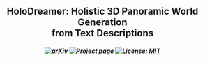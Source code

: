 <h2 align="center">HoloDreamer: Holistic 3D Panoramic World Generation <br>from Text Descriptions</h2>

<h5 align="center">

[![arXiv](https://img.shields.io/badge/ArXiv-2310.11784-b31b1b.svg?logo=arXiv)](https://arxiv.org/abs/2407.15187)
[![Project page](https://img.shields.io/badge/Project-Page-brightgreen)](https://zhouhyocean.github.io/holodreamer/)
[![License: MIT](https://img.shields.io/badge/License-MIT-yellow.svg)](https://github.com/zhouhyOcean/HoloDreamer/blob/main/LICENSE) 
